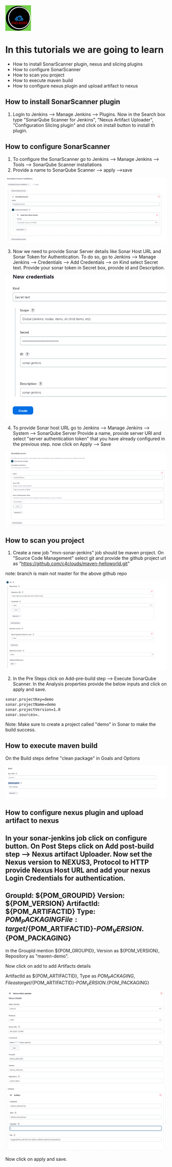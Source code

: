 <img src="../images/c4logo.png">

# In this tutorials we are going to learn
 * How to install SonarScanner plugin, nexus and slicing plugins
 * How to configure SonarScanner
 * How to scan you project
 * How to execute maven build
 * How to configure nexus plugin and upload artifact to nexus

 ## How to install SonarScanner plugin
1. Login to Jenkins --> Manage Jenkins --> Plugins. Now in the Search box type "SonarQube Scanner for Jenkins", "Nexus Artifact Uploader", "Configuration Slicing plugin"   and click on install button to install th plugin.

## How to configure SonarScanner
1. To configure the SonarScanner go to  Jenkins --> Manage Jenkins --> Tools --> SonarQube Scanner installations
2. Provide a name to SonarQube Scanner --> apply -->save

<img src="../images/sonarscanner-configure.PNG">

3. Now we need to provide Sonar Server details like Sonar Host URL and Sonar Token for Authentication. To do so, go to Jenkins --> Manage Jenkins --> Credentials --> Add Credentials --> on Kind select Secret text. Provide your sonar token in Secret box, provide id and Description.

<img src="../images/sonarscanner-cred.PNG">

4. To provide Sonar host URL go to Jenkins --> Manage Jenkins --> System --> SonarQube Server
Provide a name, provide server URl and select "server authentication token" that you have already configured in the previous step. now click on Apply --> Save

<img src="../images/sonarserver-details.PNG">

## How to scan you project
1. Create a new job "mvn-sonar-jenkins" job should be maven project. On "Source Code Management" select git and provide the github project url as "https://github.com/c4clouds/maven-helloworld.git"

note: branch is main not master for the above github repo

<img src="../images/sonarscanner-git.PNG">

2. In the Pre Steps click on Add-pre-build step --> Execute SonarQube Scanner. In the Analysis properties provide the below inputs and click on apply and save.

```
sonar.projectKey=demo
sonar.projectName=demo
sonar.projectVersion=1.0
sonar.sources=.
```

Note: Make sure to create a project called "demo" in Sonar to make the build success.

## How to execute maven build
On the Build steps define  "clean package" in Goals and Options

<img src="../images/sonarscanner-maven-build.PNG">

## How to configure nexus plugin and upload artifact to nexus
In your sonar-jenkins job click on configure button. On Post Steps click on Add post-build step --> Nexus artifact Uploader.
Now set the Nexus version to NEXUS3, Protocol to HTTP provide Nexus Host URL and add your nexus Login Credentials for authentication. 
---
GroupId: ${POM_GROUPID}
Version: ${POM_VERSION}
ArtifactId: ${POM_ARTIFACTID}
Type: ${POM_PACKAGING}
File: target/${POM_ARTIFACTID}-${POM_VERSION}.${POM_PACKAGING}
---
in the GroupId mention ${POM_GROUPID}, Version as ${POM_VERSION}, Repository as "maven-demo".

Now click on add to add Artifacts details

ArtifactId as ${POM_ARTIFACTID}, Type as ${POM_PACKAGING}, File as target/${POM_ARTIFACTID}-${POM_VERSION}.${POM_PACKAGING}

<img src="../images/sonarscanner-nexus.PNG">

<img src="../images/sonarscanner-nexus-artifact.PNG">

Now click on apply and save.


